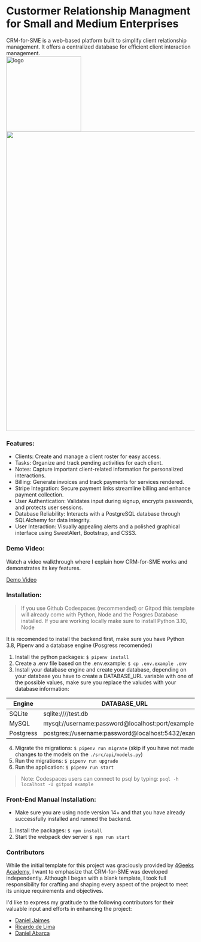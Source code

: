 # Custormer Relationship Managment for Small and Medium Enterprises
CRM-for-SME is a web-based platform built to simplify client relationship management. It offers a centralized database for efficient client interaction management.<br>
<img src="https://github.com/Fabo90/CRM-for-SME/assets/139248863/7cfa19bc-fda0-4128-a19a-c0d4fa5dc292" alt="logo" width="200" height="200">
<img src="https://github.com/Fabo90/CRM-for-SME/assets/139248863/7c478a93-8f61-4dfb-9c23-6a90939d6267" width="800">


### Features:

- Clients: Create and manage a client roster for easy access.
- Tasks: Organize and track pending activities for each client.
- Notes: Capture important client-related information for personalized interactions.
- Billing: Generate invoices and track payments for services rendered.
- Stripe Integration: Secure payment links streamline billing and enhance payment collection.
- User Authentication: Validates input during signup, encrypts passwords, and protects user sessions.
- Database Reliability: Interacts with a PostgreSQL database through SQLAlchemy for data integrity.
- User Interaction: Visually appealing alerts and a polished graphical interface using SweetAlert, Bootstrap, and CSS3.

### Demo Video:

Watch a video walkthrough where I explain how CRM-for-SME works and demonstrates its key features.

[Demo Video](https://youtu.be/GFLDsmT95I0?si=BxYA5gWUWXI_v5_Z)


### Installation:

> If you use Github Codespaces (recommended) or Gitpod this template will already come with Python, Node and the Posgres Database installed. If you are working locally make sure to install Python 3.10, Node 

It is recomended to install the backend first, make sure you have Python 3.8, Pipenv and a database engine (Posgress recomended)

1. Install the python packages: `$ pipenv install`
2. Create a .env file based on the .env.example: `$ cp .env.example .env`
3. Install your database engine and create your database, depending on your database you have to create a DATABASE_URL variable with one of the possible values, make sure you replace the valudes with your database information:

| Engine    | DATABASE_URL                                        |
| --------- | --------------------------------------------------- |
| SQLite    | sqlite:////test.db                                  |
| MySQL     | mysql://username:password@localhost:port/example    |
| Postgress | postgres://username:password@localhost:5432/example |

4. Migrate the migrations: `$ pipenv run migrate` (skip if you have not made changes to the models on the `./src/api/models.py`)
5. Run the migrations: `$ pipenv run upgrade`
6. Run the application: `$ pipenv run start`

> Note: Codespaces users can connect to psql by typing: `psql -h localhost -U gitpod example`

### Front-End Manual Installation:

-   Make sure you are using node version 14+ and that you have already successfully installed and runned the backend.

1. Install the packages: `$ npm install`
2. Start the webpack dev server `$ npm run start`

### Contributors

While the initial template for this project was graciously provided by [4Geeks Academy](https://4geeksacademy.com/us/coding-bootcamp), I want to emphasize that CRM-for-SME was developed independently. Although I began with a blank template, I took full responsibility for crafting and shaping every aspect of the project to meet its unique requirements and objectives.

I'd like to express my gratitude to the following contributors for their valuable input and efforts in enhancing the project:

- [Daniel Jaimes](https://github.com/ingdev8023)
- [Ricardo de Lima](https://github.com/ricardodelimaaa)
- [Daniel Abarca](https://github.com/Braiton57)
